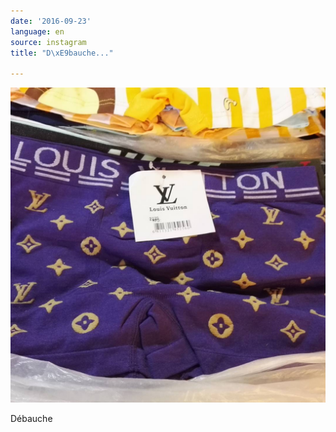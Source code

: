 ```yaml
---
date: '2016-09-23'
language: en
source: instagram
title: "D\xE9bauche..."

---
```


![](/uploads/instagram/201609/a7456ce25b0847674fceca2a008db383.jpg)

Débauche
            